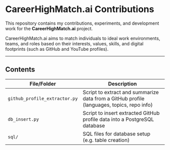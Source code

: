 # CareerHighMatch.ai Contributions

This repository contains my contributions, experiments, and development work for the **CareerHighMatch.ai** project.

CareerHighMatch.ai aims to match individuals to ideal work environments, teams, and roles based on their interests, values, skills, and digital footprints (such as GitHub and YouTube profiles).

---

## Contents

| File/Folder | Description |
|-------------|-------------|
| `github_profile_extractor.py` | Script to extract and summarize data from a GitHub profile (languages, topics, repo info) |
| `db_insert.py` | Script to insert extracted GitHub profile data into a PostgreSQL database |
| `sql/` | SQL files for database setup (e.g. table creation) |

